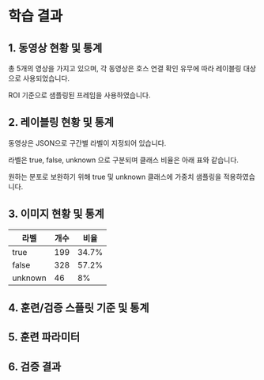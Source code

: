 # 학습 결과

## 1. 동영상 현황 및 통계

총 5개의 영상을 가지고 있으며, 각 동영상은 호스 연결 확인 유무에 따라 레이블링 대상으로 사용되었습니다.

ROI 기준으로 샘플링된 프레임을 사용하였습니다.

## 2. 레이블링 현황 및 통계

동영상은 JSON으로 구간별 라벨이 지정되어 있습니다.

라벨은 true, false, unknown 으로 구분되며 클래스 비율은 아래 표와 같습니다.

원하는 분포로 보완하기 위해 true 및 unknown 클래스에 가중치 샘플링을 적용하였습니다.

## 3. 이미지 현황 및 통계

| 라벨 | 개수 | 비율 |
| --- | --- | --- |
| true | 199 | 34.7% |
| false | 328 | 57.2% |
| unknown | 46 | 8% |

## 4. 훈련/검증 스플릿 기준 및 통계

## 5. 훈련 파라미터

## 6. 검증 결과
